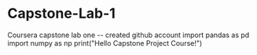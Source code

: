 # Capstone-Lab-1
Coursera capstone lab one -- created github account
import pandas as pd
import numpy as np
print("Hello Capstone Project Course!")
